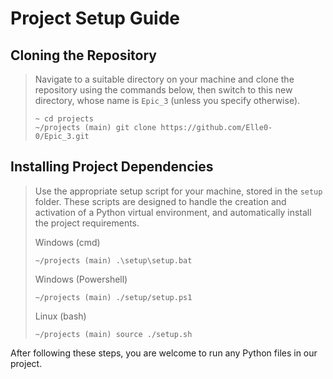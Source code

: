 # Project Setup Guide

## Cloning the Repository
>  Navigate to a suitable directory on your machine and clone the repository using the commands below,
>  then switch to this new directory, whose name is ``Epic_3`` (unless you specify otherwise).
>  ```
>  ~ cd projects
>  ~/projects (main) git clone https://github.com/Elle0-0/Epic_3.git
>  ```

## Installing Project Dependencies
>  Use the appropriate setup script for your machine, stored in the ``setup`` folder. 
>  These scripts are designed to handle the creation and activation of a Python virtual environment,
>  and automatically install the project requirements.
>
>  Windows (cmd)
>  ```
>  ~/projects (main) .\setup\setup.bat
>  ```
>  Windows (Powershell)
>  ```
>  ~/projects (main) ./setup/setup.ps1
>  ```
>  Linux (bash)
>  ```
>  ~/projects (main) source ./setup.sh
>  ```

After following these steps, you are welcome to run any Python files in our project.
